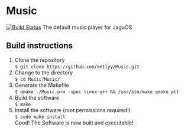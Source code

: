 # Music
[![Build Status](https://travis-ci.com/em1lyy/Music.svg?branch=master)](https://travis-ci.com/em1lyy/Music)
The default music player for JaguOS  

## Build instructions  
1. Clone the repository  
`$ git clone https://github.com/em1lyy/Music.git`  
2. Change to the directory  
`$ cd Music/Music/`  
3. Generate the Makefile  
`$ qmake ./Music.pro -spec linux-g++ && /usr/bin/make qmake_all`  
4. Build the software  
`$ make`  
5. Install the software (root permissions required!)  
`$ sudo make install`  
Good! The Software is now built and executable!  
